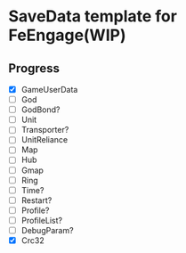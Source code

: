 # SaveData template for FeEngage(WIP)

## Progress
 - [x] GameUserData
 - [ ] God
 - [ ] GodBond? 
 - [ ] Unit 
 - [ ] Transporter?
 - [ ] UnitReliance 
 - [ ] Map
 - [ ] Hub 
 - [ ] Gmap 
 - [ ] Ring 
 - [ ] Time? 
 - [ ] Restart? 
 - [ ] Profile?
 - [ ] ProfileList?
 - [ ] DebugParam?
 - [x] Crc32 

